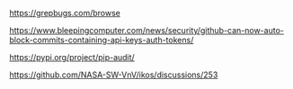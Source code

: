 https://grepbugs.com/browse

https://www.bleepingcomputer.com/news/security/github-can-now-auto-block-commits-containing-api-keys-auth-tokens/

https://pypi.org/project/pip-audit/

https://github.com/NASA-SW-VnV/ikos/discussions/253
